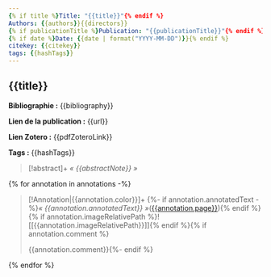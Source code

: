 ```yaml
---
{% if title %}Title: "{{title}}"{% endif %}
Authors: {{authors}}{{directors}}
{% if publicationTitle %}Publication: "{{publicationTitle}}"{% endif %}
{% if date %}Date: {{date | format("YYYY-MM-DD")}}{% endif %}
citekey: {{citekey}}
tags: {{hashTags}}
---
```

## {{title}}
**Bibliographie :** {{bibliography}}

**Lien de la publication :** {{url}}

**Lien Zotero :** {{pdfZoteroLink}}

**Tags :** {{hashTags}} 

>[!abstract]+
>*« {{abstractNote}} »*

{% for annotation in annotations -%}
>[!Annotation|{{annotation.color}}]+ 
>{%- if annotation.annotatedText -%}*« {{annotation.annotatedText}} »*([{{annotation.page}}](zotero://open-pdf/library/items/{{annotation.attachment.itemKey}}?page={{annotation.page}}&annotation={{annotation.id}})){% endif %}{% if annotation.imageRelativePath %}![[{{annotation.imageRelativePath}}]]{% endif %}{% if annotation.comment %} 
>
>{{annotation.comment}}{%- endif %}

{% endfor %}